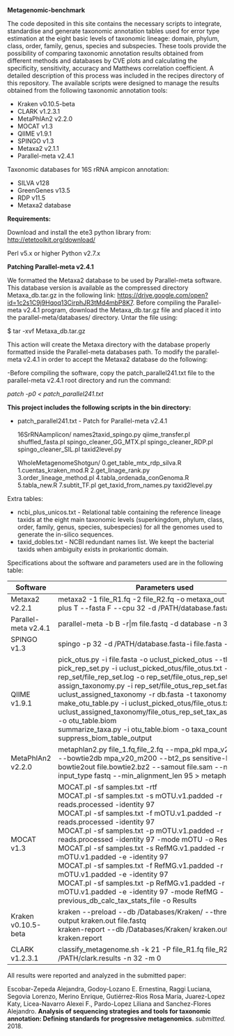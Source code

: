 **Metagenomic-benchmark**

The code deposited in this site contains the necessary scripts to integrate, standardise and generate taxonomic annotation tables used for error type estimation at the eight basic levels of taxonomic lineage: domain, phylum, class, order, family, genus, species and subspecies. These tools provide the possibility of comparing taxonomic annotation results obtained from different methods and databases by CVE plots and calculating the specificity, sensitivity, accuracy and Matthews correlation coefficient. A detailed description of this process was included in the recipes directory of this repository. The available scripts were designed to manage the results obtained from the following taxonomic annotation tools:

- Kraken v0.10.5-beta
- CLARK v1.2.3.1
- MetaPhlAn2 v2.2.0 
- MOCAT v1.3
- QIIME v1.9.1
- SPINGO v1.3
- Metaxa2 v2.1.1
- Parallel-meta v2.4.1


Taxonomic databases for 16S rRNA ampicon annotation:

- SILVA v128
- GreenGenes v13.5
- RDP v11.5
- Metaxa2 database


**Requirements:**

Download and install the ete3 python library from:
http://etetoolkit.org/download/

Perl v5.x or higher
Python v2.7.x


**Patching Parallel-meta v2.4.1**

We formatted the Metaxa2 database to be used by Parallel-meta software. This database version is available as the compressed directory Metaxa_db.tar.gz in the following link: https://drive.google.com/open?id=1c2s1C9j9Hqoq13CirphJR3tMd4mbP8K7. Before compiling the Parallel-meta v2.4.1 program, download the Metaxa_db.tar.gz file and placed it into the parallel-meta/databases/ directory. Untar the file using:

$ tar -xvf Metaxa_db.tar.gz

This action will create the Metaxa directory with the database properly formatted inside the Parallel-meta databases path. To modify the parallel-meta v2.4.1 in order to accept the Metaxa2 database do the following:

-Before compiling the software, copy the patch_parallel241.txt file to the parallel-meta v2.4.1 root directory and run the command:

*patch -p0 < patch_parallel241.txt*

**This project includes the following scripts in the bin directory:**
- patch_parallel241.txt   - Patch for Parallel-meta v2.4.1

  16SrRNAamplicon/
      	names2taxid_spingo.py
      	qiime_transfer.pl
	      shuffled_fasta.pl
	      spingo_cleaner_GG_MTX.pl
	      spingo_cleaner_RDP.pl
      	spingo_cleaner_SIL.pl
	      taxid2level.py
  
  WholeMetagenomeShotgun/
 	      0.get_table_mtx_rdp_silva.R
	      1.cuentas_kraken_mod.R
	      2.get_linage_rank.py
	      3.order_lineage_method.pl
	      4.tabla_ordenada_conGenoma.R
	      5.tabla_new.R
	      7.subtit_TF.pl
	      get_taxid_from_names.py
	      taxid2level.py


Extra tables:
- ncbi_plus_unicos.txt     - Relational table containing the reference lineage taxids at the eight main taxonomic levels (superkingdom, phylum, class, order, family, genus, species, subespecies) for all the genomes used to generate the in-silico sequences.
- taxid_dobles.txt       - NCBI redundant names list. We keept the bacterial taxids when ambiguity exists in prokariontic domain.

Specifications about the software and parameters used are in the following table:

| Software | Parameters used |
|----------|-----------------|
| Metaxa2 v2.2.1 | metaxa2 -1 file_R1.fq -2 file_R2.fq -o metaxa_out -f fastq --plus T --fasta F --cpu 32 -d /PATH/database.fasta |
| Parallel-meta v2.4.1 | parallel-meta -b B -r\|m file.fastq -d database -n 32 |
| SPINGO v1.3 | spingo -p 32 -d /PATH/database.fasta-i file.fasta -a > result.txt |
| QIIME v1.9.1 | pick_otus.py -i file.fasta -o uclust_picked_otus --threads 16 <br/> pick_rep_set.py -i uclust_picked_otus/file_otus.txt -f file.fasta -l rep_set/file_rep_set.log -o rep_set/file_otus_rep_set.fasta <br/> assign_taxonomy.py -i rep_set/file_otus_rep_set.fasta -o uclust_assigned_taxonomy -r db.fasta -t taxonomy.txt <br/> make_otu_table.py -i uclust_picked_otus/file_otus.txt -t uclust_assigned_taxonomy/file_otus_rep_set_tax_assignments.txt -o otu_table.biom <br/> summarize_taxa.py -i otu_table.biom -o taxa_counts -a --suppress_biom_table_output |
| MetaPhlAn2 v2.2.0 | metaphlan2.py file_1.fq,file_2.fq --mpa_pkl mpa_v20_m200.pkl --bowtie2db mpa_v20_m200 --bt2_ps sensitive-local --bowtie2out file.bowtie2.bz2 --samout file.sam --nproc 32 --input_type fastq --min_alignment_len 95 > metaphlan_out.txt |
| MOCAT v1.3 | MOCAT.pl -sf samples.txt -rtf <br/> MOCAT.pl -sf samples.txt -s mOTU.v1.padded -r reads.processed -identity 97 <br/> MOCAT.pl -sf samples.txt -f mOTU.v1.padded -r reads.processed -identity 97 <br/> MOCAT.pl -sf samples.txt -p mOTU.v1.padded -r reads.processed -identity 97 -mode mOTU -o Results <br/> MOCAT.pl -sf samples.txt -s RefMG.v1.padded -r mOTU.v1.padded -e -identity 97 <br/> MOCAT.pl -sf samples.txt -f RefMG.v1.padded -r mOTU.v1.padded -e -identity 97 <br/> MOCAT.pl -sf samples.txt -p RefMG.v1.padded -r mOTU.v1.padded -e -identity 97 -mode RefMG -previous_db_calc_tax_stats_file -o Results |
| Kraken v0.10.5-beta | kraken --preload --db /Databases/Kraken/ --threads 16 --output kraken.out file.fastq <br/> kraken-report --db /Databases/Kraken/ kraken.out > kraken.report |
| CLARK v1.2.3.1 | classify_metagenome.sh -k 21 -P file_R1.fq file_R2.fq -R /PATH/clark.results -n 32 -m 0 |


All results were reported and analyzed in the submitted paper:

Escobar-Zepeda Alejandra, Godoy-Lozano E. Ernestina, Raggi Luciana, Segovia Lorenzo, Merino Enrique, Gutiérrez-Rios Rosa María, Juarez-Lopez Katy, Licea-Navarro Alexei F., Pardo-Lopez Liliana and Sanchez-Flores Alejandro. **Analysis of sequencing strategies and tools for taxonomic annotation: Defining standards for progressive metagenomics**. *submitted.* 2018.




